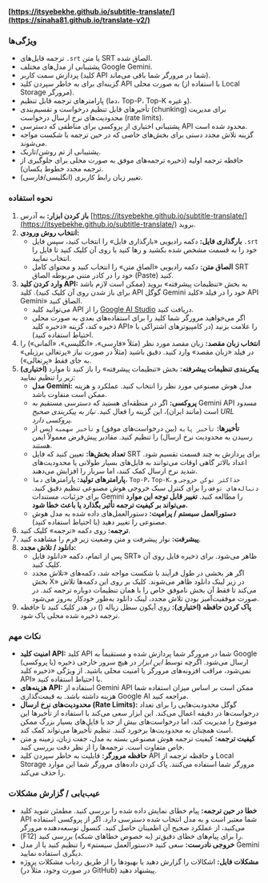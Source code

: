 

**[https://itsyebekhe.github.io/subtitle-translate/](https://sinaha81.github.io/translate-v2/)**

### ویژگی‌ها

*   ترجمه فایل‌های `.srt` یا متن SRT الصاق شده.
*   پشتیبانی از مدل‌های مختلف Google Gemini.
*   پردازش سمت کاربر (کلید API شما در مرورگر شما باقی می‌ماند).
*   گزینه‌ای برای به خاطر سپردن کلید API به صورت محلی (با استفاده از Local Storage مرورگر).
*   پارامترهای ترجمه قابل تنظیم (دما، Top-P، Top-K و غیره).
*   تأخیرهای قابل تنظیم درخواست و تقسیم‌بندی (chunking) برای مدیریت محدودیت‌های نرخ ارسال درخواست (rate limits).
*   پشتیبانی اختیاری از پروکسی برای مناطقی که دسترسی API محدود شده است.
*   گزینه تلاش مجدد دستی برای بخش‌های خاصی که در حین ترجمه با شکست مواجه می‌شوند.
*   پشتیبانی از تم روشن/تاریک.
*   حافظه ترجمه اولیه (ذخیره ترجمه‌های موفق به صورت محلی برای جلوگیری از ترجمه مجدد خطوط یکسان).
*   تغییر زبان رابط کاربری (انگلیسی/فارسی).

### نحوه استفاده

1.  **باز کردن ابزار:** به آدرس [https://itsyebekhe.github.io/subtitle-translate/](https://itsyebekhe.github.io/subtitle-translate/) بروید.
2.  **انتخاب روش ورودی:**
    *   **بارگذاری فایل:** دکمه رادیویی «بارگذاری فایل» را انتخاب کنید، سپس فایل `.srt` خود را به قسمت مشخص شده بکشید و رها کنید یا روی آن کلیک کنید تا فایل را انتخاب نمایید.
    *   **الصاق متن:** دکمه رادیویی «الصاق متن» را انتخاب کنید و محتوای کامل SRT خود را در کادر متنی مربوطه الصاق (Paste) کنید.
3.  **وارد کردن کلید API:** به بخش «تنظیمات پیشرفته» بروید (ممکن است لازم باشد برای باز شدن روی آن کلیک کنید). کلید API گوگل Gemini خود را در فیلد «کلید API Gemini» الصاق کنید.
    *   می‌توانید کلید API را از [Google AI Studio](https://aistudio.google.com/app/apikey) دریافت کنید.
    *   اگر می‌خواهید مرورگر شما کلید را برای استفاده‌های بعدی به صورت محلی ذخیره کند، گزینه «ذخیره کلید API» را علامت بزنید (در کامپیوترهای اشتراکی با احتیاط استفاده کنید).
4.  **انتخاب زبان مقصد:** زبان مقصد مورد نظر (مثلاً «فارسی»، «انگلیسی»، «آلمانی») را در فیلد «زبان مقصد» وارد کنید. دقیق باشید (مثلاً در صورت نیاز «پرتغالی برزیلی» به جای فقط «پرتغالی»).
5.  **(اختیاری) پیکربندی تنظیمات پیشرفته:** بخش «تنظیمات پیشرفته» را باز کنید تا موارد زیر را تنظیم نمایید:
    *   **مدل Gemini:** مدل هوش مصنوعی مورد نظر را انتخاب کنید. عملکرد و هزینه ممکن است متفاوت باشد.
    *   **پروکسی:** اگر در منطقه‌ای هستید که دسترسی مستقیم به Gemini API مسدود است (مانند ایران)، این گزینه را فعال کنید. *نیاز به پیکربندی صحیح URL پروکسی دارد.*
    *   **تأخیرها:** `تأخیر پایه` (بین درخواست‌های موفق) و `تأخیر سهمیه` (پس از رسیدن به محدودیت نرخ ارسال) را تنظیم کنید. مقادیر پیش‌فرض معمولاً ایمن هستند.
    *   **تعداد بخش‌ها:** تعیین کنید که فایل SRT برای پردازش به چند قسمت تقسیم شود. اعداد بالاتر گاهی اوقات می‌توانند به فایل‌های بسیار طولانی یا محدودیت‌های شدید نرخ ارسال کمک کنند، اما سربار را افزایش می‌دهند.
    *   **پارامترهای تولید:** پارامترهای `دما`، `Top-P`، `Top-K`، `حداکثر توکن خروجی` و `دنباله‌های توقف` را برای کنترل سبک خروجی هوش مصنوعی تنظیم دقیق کنید. برای جزئیات، مستندات Gemini را مطالعه کنید. **تغییر قابل توجه این موارد می‌تواند بر کیفیت ترجمه تأثیر بگذارد یا باعث خطا شود.**
    *   **دستورالعمل سیستم / پرامپت:** دستورالعمل‌های داده شده به مدل هوش مصنوعی را تغییر دهید (با احتیاط استفاده کنید).
6.  **ترجمه:** روی دکمه «ترجمه» کلیک کنید.
7.  **پیشرفت:** نوار پیشرفت و متن وضعیت زیر فرم را مشاهده کنید.
8.  **دانلود / تلاش مجدد:**
    *   پس از اتمام، دکمه «دانلود فایل SRT» ظاهر می‌شود. برای ذخیره فایل روی آن کلیک کنید.
    *   اگر هر بخشی در طول فرآیند با شکست مواجه شد، دکمه‌های «تلاش مجدد بخش X» در زیر لینک دانلود ظاهر می‌شوند. کلیک بر روی این دکمه‌ها تلاش می‌کند تا فقط آن بخش ناموفق خاص را با همان تنظیمات دوباره ترجمه کند. در صورت موفقیت‌آمیز بودن تلاش مجدد، لینک دانلود به‌طور خودکار به‌روز می‌شود.
9.  **پاک کردن حافظه (اختیاری):** روی آیکون سطل زباله (<i class="fa fa-trash"></i>) در هدر کلیک کنید تا حافظه ترجمه ذخیره شده محلی پاک شود.

### نکات مهم

*   **امنیت کلید API:** کلید API شما در مرورگر شما پردازش شده و مستقیماً به Google (یا پروکسی) ارسال می‌شود. اگرچه توسط *این ابزار* در هیچ سرور خارجی ذخیره نمی‌شود، مراقب افزونه‌های مرورگر یا امنیت محلی باشید. از ویژگی «ذخیره کلید API» با احتیاط استفاده کنید.
*   **هزینه‌های API:** استفاده از Gemini API ممکن است بر اساس میزان استفاده شما هزینه داشته باشد. به قیمت‌گذاری Google AI مراجعه کنید.
*   **محدودیت‌های نرخ ارسال (Rate Limits):** گوگل محدودیت‌هایی را برای تعداد درخواست‌ها در دقیقه اعمال می‌کند. این ابزار سعی می‌کند با استفاده از تأخیرها این موضوع را مدیریت کند، اما درخواست‌های بیش از حد یا فایل‌های بسیار بزرگ ممکن است همچنان به محدودیت‌ها برخورد کنند. تنظیم تأخیرها می‌تواند کمک کند.
*   **کیفیت ترجمه:** کیفیت ترجمه هوش مصنوعی بسته به مدل، جفت زبان، زمینه و متن خاص متفاوت است. ترجمه‌ها را از نظر دقت بررسی کنید.
*   **حافظه مرورگر:** قابلیت به خاطر سپردن کلید API و حافظه ترجمه از Local Storage مرورگر شما استفاده می‌کنند. پاک کردن داده‌های مرورگر شما این موارد را حذف می‌کند.

### عیب‌یابی / گزارش مشکلات

*   **خطا در حین ترجمه:** پیام خطای نمایش داده شده را بررسی کنید. مطمئن شوید کلید API شما معتبر است و به مدل انتخاب شده دسترسی دارد. اگر از پروکسی استفاده می‌کنید، از عملکرد صحیح آن اطمینان حاصل کنید. کنسول توسعه‌دهنده مرورگر (F12) را برای پیام‌های خطای دقیق‌تر (به خصوص خطاهای شبکه) بررسی کنید.
*   **خروجی نادرست:** سعی کنید «دستورالعمل سیستم» را تنظیم کنید یا از مدل Gemini دیگری استفاده نمایید.
*   **مشکلات فایل:** اشکالات را گزارش دهید یا بهبودها را از طریق ردیاب مشکلات پروژه (در صورت وجود، مثلاً در GitHub) پیشنهاد دهید.


